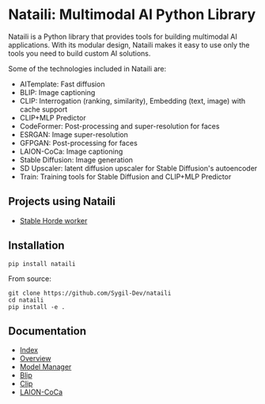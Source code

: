 # Nataili: Multimodal AI Python Library

Nataili is a Python library that provides tools for building multimodal AI applications. With its modular design, Nataili makes it easy to use only the tools you need to build custom AI solutions.

Some of the technologies included in Nataili are:

* AITemplate: Fast diffusion
* BLIP: Image captioning
* CLIP: Interrogation (ranking, similarity), Embedding (text, image) with cache support
* CLIP+MLP Predictor
* CodeFormer: Post-processing and super-resolution for faces
* ESRGAN: Image super-resolution
* GFPGAN: Post-processing for faces
* LAION-CoCa: Image captioning
* Stable Diffusion: Image generation
* SD Upscaler: latent diffusion upscaler for Stable Diffusion's autoencoder
* Train: Training tools for Stable Diffusion and CLIP+MLP Predictor

## Projects using Nataili

* [Stable Horde worker](https://github.com/db0/AI-Horde-Worker)

## Installation

`pip install nataili`

From source:

```
git clone https://github.com/Sygil-Dev/nataili
cd nataili
pip install -e .
```

## Documentation

* [Index](docs/README.md)
* [Overview](docs/overview.md)
* [Model Manager](docs/model_manager.md)
* [Blip](docs/blip.md)
* [Clip](docs/clip.md)
* [LAION-CoCa](docs/coca.md)
